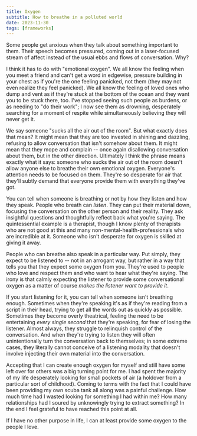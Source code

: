 ```yaml
---
title: Oxygen
subtitle: How to breathe in a polluted world
date: 2023-11-30
tags: [frameworks]
---
```


Some people get anxious when they talk about something important to them. Their speech becomes pressured, coming out in a laser-focused stream of affect instead of the usual ebbs and flows of conversation. Why?

I think it has to do with "emotional oxygen". We all know the feeling when you meet a friend and can't get a word in edgewise, pressure building in your chest as if you're the one feeling panicked, not them (they may not even realize they feel panicked). We all know the feeling of loved ones who dump and vent as if they're stuck at the bottom of the ocean and they want you to be stuck there, too. I've stopped seeing such people as burdens, or as needing to "do their work"; I now see them as drowning, desperately searching for a moment of respite while simultaneously believing they will never get it.

We say someone "sucks all the air out of the room". But what exactly does that mean? It might mean that they are too invested in shining and dazzling, refusing to allow conversation that isn't somehow about them. It might mean that they mope and complain -- once again disallowing conversation about them, but in the other direction. Ultimately I think the phrase means exactly what it says: someone who sucks the air out of the room doesn't allow anyone else to breathe their own emotional oxygen. Everyone's attention needs to be focused on them. They're so desperate for air that they'll subtly demand that everyone provide them with everything they've got.

You can tell when someone is breathing or not by how they listen and how they speak. People who breath can _listen_. They can put their material down, focusing the conversation on the other person and their reality. They ask insightful questions and thoughtfully reflect back what you're saying. The quintessential example is a therapist, though I know plenty of therapists who are not good at this and many non-mental-health-professionals who are incredible at it. Someone who isn't desperate for oxygen is skilled at giving it away.

People who can breathe also speak in a particular way. Put simply, they expect to be listened to -- not in an arrogant way, but rather in a way that tells you that they expect some oxygen from you. They're used to people who love and respect them and who want to hear what they're saying. The irony is that calmly expecting the listener to provide some conversational oxygen as a matter of course _makes the listener want to provide it_.

If you start listening for it, you can tell when someone isn't breathing enough. Sometimes when they're speaking it's as if they're reading from a script in their head, trying to get all the words out as quickly as possible. Sometimes they become overly theatrical, feeling the need to be entertaining _every single second_ that they're speaking, for fear of losing the listener. Almost always, they struggle to relinquish control of the conversation. And when they're trying to listen they will often unintentionally turn the conversation back to themselves; in some extreme cases, they literally cannot conceive of a listening modality that doesn't involve injecting their own material into the conversation.

Accepting that I can create enough oxygen for myself and still have some left over for others was a big turning point for me. I had spent the majority of my life desperately looking for small pockets of air (a holdover from a particular sort of childhood). Coming to terms with the fact that I could have been providing my own scuba tank all along was a painful challenge. How much time had I wasted looking for something I had within me? How many relationships had I soured by unknowingly trying to extract something? In the end I feel grateful to have reached this point at all.

If I have no other purpose in life, I can at least provide some oxygen to the people I love.